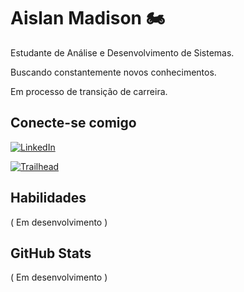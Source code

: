 # Aislan Madison 🏍
Estudante de Análise e Desenvolvimento de Sistemas.
<p> Buscando constantemente novos conhecimentos.
<p> Em processo de transição de carreira.

## Conecte-se comigo
[![LinkedIn](https://img.shields.io/badge/LinkedIn-000?style=for-the-badge&logo=linkedin&logoColor=0E76A8)](https://www.linkedin.com/in/aislanmadison/)

[![Trailhead](https://img.shields.io/badge/Trailhead-000?style=for-the-badge&logo=Salesforce&logoColor=0E76A8)](https://www.salesforce.com/trailblazer/madison81)

## Habilidades
( Em desenvolvimento )

## GitHub Stats
( Em desenvolvimento )
